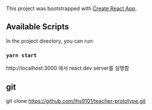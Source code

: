 This project was bootstrapped with [Create React App](https://github.com/facebook/create-react-app).

## Available Scripts

In the project directory, you can run:

### `yarn start`

http://localhost:3000 에서 react dev server를 실행함


## git

git clone https://github.com/lhs9101/teacher-prototype.git